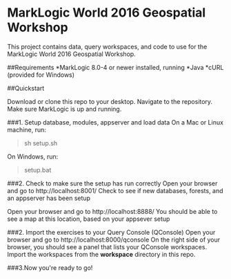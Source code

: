 # MarkLogic World 2016 Geospatial Workshop
This project contains data, query workspaces, and code to use for the MarkLogic World 2016 Geospatial Workshop.

##Requirements
*MarkLogic 8.0-4 or newer installed, running
*Java
*cURL (provided for Windows)

##Quickstart

Download or clone this repo to your desktop. Navigate to the repository.
Make sure MarkLogic is up and running.

###1. Setup database, modules, appserver and load data
On a Mac or Linux machine, run:
>sh setup.sh

On Windows, run:
>setup.bat

###2. Check to make sure the setup has run correctly
Open your browser and go to http://localhost:8001/
Check to see if new databases, forests, and an appserver has been setup

Open your browser and go to http://localhost:8888/
You should be able to see a map at this location, based on your appsever setup

###2. Import the exercises to your Query Console (QConsole)
Open your browser and go to http://localhost:8000/qconsole
On the right side of your browser, you should see a panel that lists your QConsole workspaces. Import the workspaces from the **workspace** directory in this repo.

###3.Now you're ready to go!
